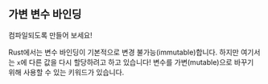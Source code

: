 ## 가변 변수 바인딩

컴파일되도록 만들어 보세요!

<div class="hint">
  Rust에서는 변수 바인딩이 기본적으로 변경 불가능(immutable)합니다.  
  하지만 여기서는 <code>x</code>에 다른 값을 다시 할당하려고 하고 있습니다!  
  변수를 가변(mutable)으로 바꾸기 위해 사용할 수 있는 키워드가 있습니다.  
</div>